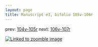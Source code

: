 ```yaml
---
layout: page
title: Manuscript e3, bifolio 105v-106r
---
```


prev: [104v-105r](../104v-105r/) next: [106v-107r](../106v-107r/)



[![Linked to zoomble image](http://www.homermultitext.org/iipsrv?IIIF=/project/homer/pyramidal/deepzoom/hmt/e3bifolio/v1/E3_105v_106r.tif/full/2000,/0/default.jpg)](http://www.homermultitext.org/ict2/?urn=urn:cite2:hmt:e3bifolio.v1:E3_105v_106r)

